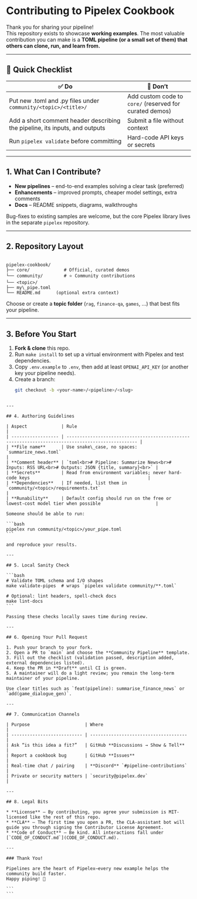 # Contributing to **Pipelex Cookbook**

Thank you for sharing your pipeline!  
This repository exists to showcase **working examples**. The most valuable contribution you can make is a **TOML pipeline (or a small set of them) that others can clone, run, and learn from.**

---

## 📑 Quick Checklist

| ✅ Do | 🚫 Don’t |
|-------|---------|
| Put new .toml and .py files under `community/<topic>/<title>/` | Add custom code to `core/` (reserved for curated demos) |
| Add a short comment header describing the pipeline, its inputs, and outputs | Submit a file without context |
| Run `pipelex validate` before committing | Hard-code API keys or secrets |

---

## 1. What Can I Contribute?

* **New pipelines** – end-to-end examples solving a clear task (preferred)  
* **Enhancements** – improved prompts, cheaper model settings, extra comments  
* **Docs** – README snippets, diagrams, walkthroughs

Bug-fixes to existing samples are welcome, but the core Pipelex library lives in the separate `pipelex` repository.

---

## 2. Repository Layout

```

pipelex-cookbook/
├── core/             # Official, curated demos
└── community/        # ⭐ Community contributions
└── <topic>/
├── my\_pipe.toml
└── README.md      (optional extra context)

````

Choose or create a **topic folder** (`rag`, `finance-qa`, `games`, …) that best fits your pipeline.

---

## 3. Before You Start

1. **Fork & clone** this repo.  
2. Run `make install` to set up a virtual environment with Pipelex and test dependencies.  
3. Copy `.env.example` to `.env`, then add at least `OPENAI_API_KEY` (or another key your pipeline needs).  
4. Create a branch:  
   ```bash
   git checkout -b <your-name>/<pipeline>/<slug>
````

---

## 4. Authoring Guidelines

| Aspect             | Rule                                                                                              |
| ------------------ | ------------------------------------------------------------------------------------------------- |
| **File name**      | Use snake\_case, no spaces: `summarize_news.toml`                                                 |
| **Comment header** | `toml<br># Pipeline: Summarize News<br># Inputs: RSS URL<br># Outputs: JSON {title, summary}<br>` |
| **Secrets**        | Read from environment variables; never hard-code keys                                             |
| **Dependencies**   | If needed, list them in `community/<topic>/requirements.txt`                                      |
| **Runability**     | Default config should run on the free or lowest-cost model tier when possible                     |

Someone should be able to run:

```bash
pipelex run community/<topic>/your_pipe.toml
```

and reproduce your results.

---

## 5. Local Sanity Check

```bash
# Validate TOML schema and I/O shapes
make validate-pipes  # wraps `pipelex validate community/**.toml`

# Optional: lint headers, spell-check docs
make lint-docs
```

Passing these checks locally saves time during review.

---

## 6. Opening Your Pull Request

1. Push your branch to your fork.
2. Open a PR to `main` and choose the **Community Pipeline** template.
3. Fill out the checklist (validation passed, description added, external dependencies listed).
4. Keep the PR in **Draft** until CI is green.
5. A maintainer will do a light review; you remain the long-term maintainer of your pipeline.

Use clear titles such as `feat(pipeline): summarise_finance_news` or `add(game_dialogue_gen)`.

---

## 7. Communication Channels

| Purpose                     | Where                                 |
| --------------------------- | ------------------------------------- |
| Ask “is this idea a fit?”   | GitHub **Discussions → Show & Tell**  |
| Report a cookbook bug       | GitHub **Issues**                     |
| Real-time chat / pairing    | **Discord** `#pipeline-contributions` |
| Private or security matters | `security@pipelex.dev`                |

---

## 8. Legal Bits

* **License** – By contributing, you agree your submission is MIT-licensed like the rest of this repo.
* **CLA** – The first time you open a PR, the CLA-assistant bot will guide you through signing the Contributor License Agreement.
* **Code of Conduct** – Be kind. All interactions fall under [`CODE_OF_CONDUCT.md`](CODE_OF_CONDUCT.md).

---

### Thank You!

Pipelines are the heart of Pipelex—every new example helps the community build faster.
Happy piping! 🚀

```
```
